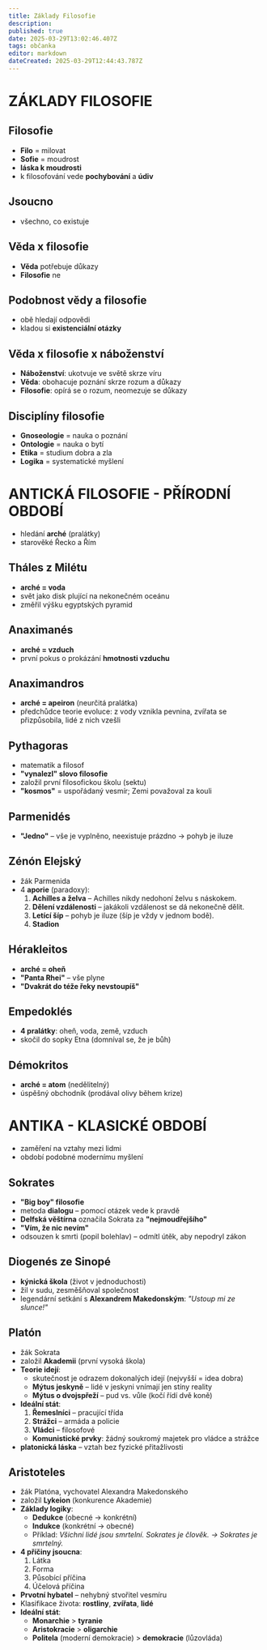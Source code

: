```yaml
---
title: Základy Filosofie
description: 
published: true
date: 2025-03-29T13:02:46.407Z
tags: občanka
editor: markdown
dateCreated: 2025-03-29T12:44:43.787Z
---
```


# ZÁKLADY FILOSOFIE
## Filosofie
- **Filo** = milovat  
- **Sofie** = moudrost  
- **láska k moudrosti**  
- k filosofování vede **pochybování** a **údiv**

## Jsoucno
- všechno, co existuje

## Věda x filosofie
- **Věda** potřebuje důkazy  
- **Filosofie** ne

## Podobnost vědy a filosofie
- obě hledají odpovědi  
- kladou si **existenciální otázky**

## Věda x filosofie x náboženství
- **Náboženství**: ukotvuje ve světě skrze víru  
- **Věda**: obohacuje poznání skrze rozum a důkazy  
- **Filosofie**: opírá se o rozum, neomezuje se důkazy

## Disciplíny filosofie
- **Gnoseologie** = nauka o poznání  
- **Ontologie** = nauka o bytí  
- **Etika** = studium dobra a zla  
- **Logika** = systematické myšlení  

# ANTICKÁ FILOSOFIE - PŘÍRODNÍ OBDOBÍ
- hledání **arché** (pralátky)  
- starověké Řecko a Řím  

## Tháles z Milétu
- **arché = voda**  
- svět jako disk plující na nekonečném oceánu  
- změřil výšku egyptských pyramid  

## Anaximanés
- **arché = vzduch**  
- první pokus o prokázání **hmotnosti vzduchu**  

## Anaximandros
- **arché = apeiron** (neurčitá pralátka)  
- předchůdce teorie evoluce: z vody vznikla pevnina, zvířata se přizpůsobila, lidé z nich vzešli  

## Pythagoras
- matematik a filosof  
- **"vynalezl" slovo filosofie**  
- založil první filosofickou školu (sektu)  
- **"kosmos"** = uspořádaný vesmír; Zemi považoval za kouli  

## Parmenidés
- **"Jedno"** – vše je vyplněno, neexistuje prázdno → pohyb je iluze  

## Zénón Elejský
- žák Parmenida  
- 4 **aporie** (paradoxy):  
    1. **Achilles a želva** – Achilles nikdy nedohoní želvu s náskokem.  
    2. **Dělení vzdálenosti** – jakákoli vzdálenost se dá nekonečně dělit.  
    3. **Letící šíp** – pohyb je iluze (šíp je vždy v jednom bodě).  
    4. **Stadion**  

## Hérakleitos
- **arché = oheň**  
- **"Panta Rhei"** – vše plyne  
- **"Dvakrát do téže řeky nevstoupíš"**  

## Empedoklés
- **4 pralátky**: oheň, voda, země, vzduch  
- skočil do sopky Etna (domníval se, že je bůh)  

## Démokritos
- **arché = atom** (nedělitelný)  
- úspěšný obchodník (prodával olivy během krize)  

# ANTIKA - KLASICKÉ OBDOBÍ
- zaměření na vztahy mezi lidmi  
- období podobné modernímu myšlení  

## Sokrates
- **"Big boy" filosofie**  
- metoda **dialogu** – pomocí otázek vede k pravdě  
- **Delfská věštírna** označila Sokrata za **"nejmoudřejšího"**  
- **"Vím, že nic nevím"**  
- odsouzen k smrti (popil bolehlav) – odmítl útěk, aby nepodryl zákon  

## Diogenés ze Sinopé
- **kýnická škola** (život v jednoduchosti)  
- žil v sudu, zesměšňoval společnost  
- legendární setkání s **Alexandrem Makedonským**: *"Ustoup mi ze slunce!"*  

## Platón
- žák Sokrata  
- založil **Akademii** (první vysoká škola)  
- **Teorie idejí**:  
    - skutečnost je odrazem dokonalých idejí (nejvyšší = idea dobra)  
    - **Mýtus jeskyně** – lidé v jeskyni vnímají jen stíny reality  
    - **Mýtus o dvojspřeží** – pud vs. vůle (kočí řídí dvě koně)  
- **Ideální stát**:  
    1. **Řemeslníci** – pracující třída  
    2. **Strážci** – armáda a policie  
    3. **Vládci** – filosofové  
    - **Komunistické prvky**: žádný soukromý majetek pro vládce a strážce  
- **platonická láska** – vztah bez fyzické přitažlivosti  

## Aristoteles
- žák Platóna, vychovatel Alexandra Makedonského  
- založil **Lykeion** (konkurence Akademie)  
- **Základy logiky**:  
    - **Dedukce** (obecné → konkrétní)  
    - **Indukce** (konkrétní → obecné)  
    - Příklad: *Všichni lidé jsou smrtelní. Sokrates je člověk. → Sokrates je smrtelný.*  
- **4 příčiny jsoucna**:  
    1. Látka  
    2. Forma  
    3. Působící příčina  
    4. Účelová příčina  
- **Prvotní hybatel** – nehybný stvořitel vesmíru  
- Klasifikace života: **rostliny**, **zvířata**, **lidé**  
- **Ideální stát**:  
    - **Monarchie** > **tyranie**  
    - **Aristokracie** > **oligarchie**  
    - **Politela** (moderní demokracie) > **demokracie** (lůzovláda)  